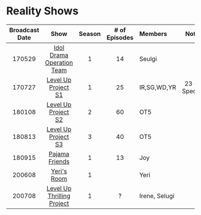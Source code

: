 # Reality Shows

| Broadcast Date |                                Show                                 | Season | # of Episodes | Members       |      Notes      |
|:--------------:|:-------------------------------------------------------------------:|:------:|:-------------:|:--------------|:---------------:|
|     170529     |  [Idol Drama Operation Team](./shows/idol-drama-operation-team.md)  |   1    |      14       | Seulgi        |                 |
|     170727     |     [Level Up Project S1](./shows/level-up-project.md#season-1)     |   1    |      25       | IR,SG,WD,YR   | 23 + 2 Specials |
|     180108     |     [Level Up Project S2](./shows/level-up-project.md#season-2)     |   2    |      60       | OT5           |                 |
|     180813     |     [Level Up Project S3](./shows/level-up-project.md#season-3)     |   3    |      40       | OT5           |                 |
|     180915     |             [Pajama Friends](./shows/pajama-friends.md)             |   1    |      13       | Joy           |                 |
|     200608     |                [Yeri's Room](./shows/yeri's-room.md)                |   1    |               | Yeri          |                 |
|     200708     | [Level Up Thrilling Project](./shows/level-up-thrilling-project.md) |   1    |       ?       | Irene, Selugi |                 |